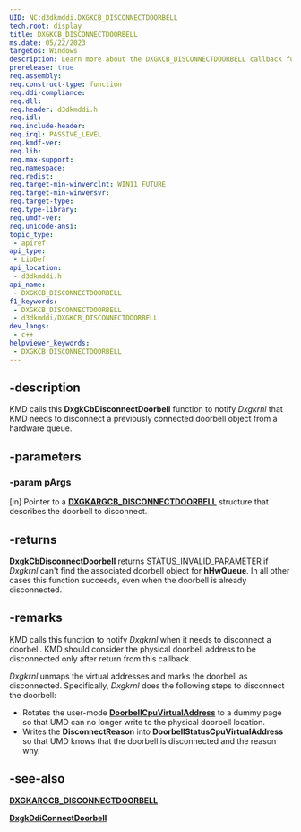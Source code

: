 ```yaml
---
UID: NC:d3dkmddi.DXGKCB_DISCONNECTDOORBELL
tech.root: display
title: DXGKCB_DISCONNECTDOORBELL
ms.date: 05/22/2023
targetos: Windows
description: Learn more about the DXGKCB_DISCONNECTDOORBELL callback function.
prerelease: true
req.assembly: 
req.construct-type: function
req.ddi-compliance: 
req.dll: 
req.header: d3dkmddi.h
req.idl: 
req.include-header: 
req.irql: PASSIVE_LEVEL
req.kmdf-ver: 
req.lib: 
req.max-support: 
req.namespace: 
req.redist: 
req.target-min-winverclnt: WIN11_FUTURE
req.target-min-winversvr: 
req.target-type: 
req.type-library: 
req.umdf-ver: 
req.unicode-ansi: 
topic_type:
 - apiref
api_type:
 - LibDef
api_location:
 - d3dkmddi.h
api_name:
 - DXGKCB_DISCONNECTDOORBELL
f1_keywords:
 - DXGKCB_DISCONNECTDOORBELL
 - d3dkmddi/DXGKCB_DISCONNECTDOORBELL
dev_langs:
 - c++
helpviewer_keywords:
 - DXGKCB_DISCONNECTDOORBELL
---
```


## -description

KMD calls this **DxgkCbDisconnectDoorbell** function to notify *Dxgkrnl* that KMD needs to disconnect a previously connected doorbell object from a hardware queue.

## -parameters

### -param pArgs

[in] Pointer to a [**DXGKARGCB_DISCONNECTDOORBELL**](ns-d3dkmddi-dxgkargcb_disconnectdoorbell.md) structure that describes the doorbell to disconnect.

## -returns

**DxgkCbDisconnectDoorbell** returns STATUS_INVALID_PARAMETER if *Dxgkrnl* can't find the associated doorbell object for **hHwQueue**. In all other cases this function succeeds, even when the doorbell is already disconnected.

## -remarks

KMD calls this function to notify *Dxgkrnl* when it needs to disconnect a doorbell. KMD should consider the physical doorbell address to be disconnected only after return from this callback.

*Dxgkrnl* unmaps the virtual addresses and marks the doorbell as disconnected. Specifically, *Dxgkrnl* does the following steps to disconnect the doorbell:

* Rotates the user-mode [**DoorbellCpuVirtualAddress**](../d3dkmthk/ns-d3dkmthk-d3dkmt_create_doorbell.md) to a dummy page so that UMD can no longer write to the physical doorbell location.
* Writes the **DisconnectReason** into **DoorbellStatusCpuVirtualAddress** so that UMD knows that the doorbell is disconnected and the reason why.

## -see-also

[**DXGKARGCB_DISCONNECTDOORBELL**](ns-d3dkmddi-dxgkargcb_disconnectdoorbell.md)

[**DxgkDdiConnectDoorbell**](nc-d3dkmddi-dxgkddi_connectdoorbell.md)
